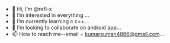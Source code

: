 - 👋 Hi, I’m @refl-x
- 👀 I’m interested in everything ...
- 🌱 I’m currently learning c c++...
- 💞️ I’m looking to collaborate on android app...
- 📫 How to reach me--email = kumarsuman4886@gmail.com...

<!---
refl-x/refl-x is a ✨ special ✨ repository because its `README.md` (this file) appears on your GitHub profile.
You can click the Preview link to take a look at your changes.
--->
